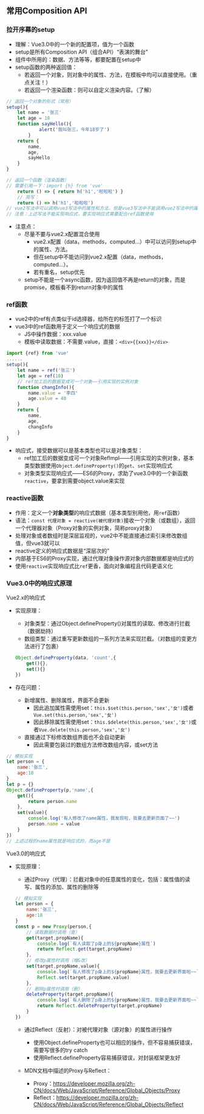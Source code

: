## 常用Composition API

### 拉开序幕的setup

+ 理解：Vue3.0中的一个新的配置项，值为一个函数
+ setup是所有Composition API（组合API）“表演的舞台”
+ 组件中所用的：数据、方法等等，都要配置在setup中
+ setup函数的两种返回值：
  + 若返回一个对象，则对象中的属性、方法，在模板中均可以直接使用。（重点关注！）
  + 若返回一个渲染函数：则可以自定义渲染内容。（了解）

```js
// 返回一个对象的形式（常用）
setup(){
    let name = '张三'
    let age = 18
    function sayHello(){
            alert('我叫张三，今年18岁了')
        }
    return {
        name,
        age,
        sayHello
    }
}

// 返回一个函数（渲染函数）
// 需要引用一下：import {h} from 'vue'
    return () => { return h('h1','啦啦啦') }
    // 简写：
    return () => h('h1','啦啦啦')
// vue2写法中可以调用vue3写法中的属性和方法，但是vue3写法中不能调用vue2写法中的属性和方法，因此不要混用
// 注意：上述写法不能实现响应式，要实现响应式需要配合ref函数使用
```

+ 注意点：
  + 尽量不要与vue2.x配置混合使用
    + vue2.x配置（data，methods，computed...）中可以访问到setup中的属性、方法。
    + 但在setup中不能访问到vue2.x配置（data，methods，computed...）。
    + 若有重名，setup优先
  + setup不能是一个async函数，因为返回值不再是return的对象，而是promise，模板看不到return对象中的属性

### ref函数

+ vue2中的ref有点类似于id选择器，给所在的标签打了一个标识
+ vue3中的ref函数用于定义一个响应式的数据
  + JS中操作数据：xxx.value
  + 模板中读取数据：不需要.value，直接：`<div>{{xxx}}</div>`

```js
import {ref} from 'vue'
......
setup(){
    let name = ref('张三')
    let age = ref(18)
    // ref加工后的数据变成可一个对象——引用实现的实例对象
    function changInfo(){
        name.value = '李四'
        age.value = 48
    }
    return {
        name,
        age,
        changInfo
    }
}
```

+ 响应式，接受数据可以是基本类型也可以是对象类型：
  + ref加工后的数据变成可一个对象RefImpl——引用实现的实例对象，基本类型数据使用`Object.defineProperty()`的`get`、`set`实现响应式
  + 对象类型实现响应式——ES6的Proxy，求助了vue3.0中的一个新函数`reactive`，要拿到需要object.value来实现

### reactive函数

+ 作用：定义一个**对象类型**的响应式数据（基本类型别用他，用`ref`函数）
+ 语法：`const 代理对象 = reactive(被代理对象)`接收一个对象（或数组），返回一个代理器对象（Proxy对象的实例对象，简称proxy对象）
+ 处理对象或者数组时是深层监视的，vue2中不能直接通过索引来修改数组值，但vue3就可以
+ reactive定义的响应式数据是“深层次的”
+ 内部基于ES6的Proxy实现，通过代理对象操作源对象内部数据都是响应式的
+ 使用`reactive`实现响应式比`ref`更香，面向对象编程且代码更语义化

### Vue3.0中的响应式原理

Vue2.x的响应式

+ 实现原理：

  + 对象类型：通过Object.defineProperty()对属性的读取、修改进行拦截（数据劫持）
  + 数组类型：通过重写更新数组的一系列方法来实现拦截。（对数组的变更方法进行了包裹）

  ```js
  Object.defineProperty(data, 'count',{
      get(){},
      set(){}
  })
  ```

+ 存在问题：

  + 新增属性、删除属性，界面不会更新
    + 因此追加属性需使用set：`this.$set(this.person,'sex','女')`或者`Vue.set(this.person,'sex','女')`
    + 因此移除属性需使用set：`this.$delete(this.person,'sex','女')`或者`Vue.delete(this.person,'sex','女')`
  + 直接通过下标修改数组界面也不会自动更新
    + 因此需要包装过的数组方法修改数组内容，或set方法

```js
// 模拟实现
let person = {
    name:'张三',
    age:18
}
let p = {}
Object.defineProperty(p,'name',{
    get(){
        return person.name
    },
    set(value){
        console.log('有人修改了name属性，我发现啦，我要去更新页面了~~')
        person.name = value
    }
})
// 上述过程的name属性就是响应式的，而age不是
```

Vue3.0的响应式

+ 实现原理：

  + 通过Proxy（代理）：拦截对象中的任意属性的变化，包括：属性值的读写、属性的添加、属性的删除等

  ```js
  // 模拟实现
  let person = {
      name:'张三',
      age:18
  }
  const p = new Proxy(person,{
      // 读取数据时调用（查）
      get(target,propName){
          console.log(`有人读取了p身上的${propName}属性`)
          return Reflect.get(target,propName)
      },
      // 修改p属性时调用（增&改）
      set(target,propName,value){
          console.log(`有人修改了p身上的${propName}属性，我要去更新界面啦~~`)
          Reflect.set(target,propName,value)
      },
      // 删除p属性时调用（删）
      deleteProperty(target,propName){
          console.log(`有人删除了p身上的${propName}属性，我要去更新界面啦~~`)
          return Reflect.deleteProperty(target,propName)
      }
  })
  ```

  

  + 通过Reflect（反射）：对被代理对象（源对象）的属性进行操作
    + 使用Object.defineProperty也可以相应的操作，但不容易捕获错误，需要写很多的try catch
    + 使用Reflect.defineProperty容易捕获错误，对封装框架更友好

  + MDN文档中描述的Proxy与Reflect：
    + Proxy：https://developer.mozilla.org/zh-CN/docs/Web/JavaScript/Reference/Global_Objects/Proxy
    + Reflect：https://developer.mozilla.org/zh-CN/docs/Web/JavaScript/Reference/Global_Objects/Reflect
